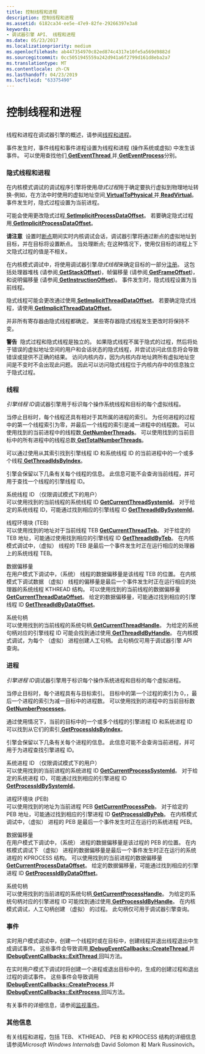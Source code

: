 ```yaml
---
title: 控制线程和进程
description: 控制线程和进程
ms.assetid: 6182ca34-ee5e-47e9-82fe-29266397e3a8
keywords:
- 调试器引擎 API、 线程和进程
ms.date: 05/23/2017
ms.localizationpriority: medium
ms.openlocfilehash: ab447354970c82ed874c4317e10fe5a569d9882d
ms.sourcegitcommit: 0cc5051945559a242d941a6f2799d161d8eba2a7
ms.translationtype: MT
ms.contentlocale: zh-CN
ms.lasthandoff: 04/23/2019
ms.locfileid: "63375490"
---
```

# <a name="controlling-threads-and-processes"></a>控制线程和进程


## <span id="ddk_threads_and_processes_dbx"></span><span id="DDK_THREADS_AND_PROCESSES_DBX"></span>


线程和进程在调试器引擎的概述，请参阅[线程和进程](threads-and-processes.md)。

事件发生时，事件线程和事件进程设置为线程和进程 (操作系统或虚拟) 中发生该事件。 可以使用查找他们[ **GetEventThread** ](https://msdn.microsoft.com/library/windows/hardware/ff546646)并[ **GetEventProcess**](https://msdn.microsoft.com/library/windows/hardware/ff546640)分别。

### <a name="span-idimplicitthreadsandprocessesspanspan-idimplicitthreadsandprocessesspanimplicit-threads-and-processes"></a><span id="implicit_threads_and_processes"></span><span id="IMPLICIT_THREADS_AND_PROCESSES"></span>隐式线程和进程

在内核模式调试的调试程序引擎将使用*隐式过程*用于确定要执行虚拟到物理地址转换-例如，在方法中时使用的虚拟地址空间[ **VirtualToPhysical** ](https://msdn.microsoft.com/library/windows/hardware/ff560335)并[ **ReadVirtual**](https://msdn.microsoft.com/library/windows/hardware/ff554359)。 事件发生时，隐式过程设置为当前进程。

可能会使用更改隐式过程[ **SetImplicitProcessDataOffset**](https://msdn.microsoft.com/library/windows/hardware/ff556713)。 若要确定隐式过程用[ **GetImplicitProcessDataOffset**](https://msdn.microsoft.com/library/windows/hardware/ff546865)。

**请注意**  设置时[断点](multiprocessor-syntax.md#breakpoints)期间实时内核调试会话，调试器引擎将通过断点的虚拟地址到目标，并在目标将设置断点。 当处理断点; 在这种情况下，使用仅目标的进程上下文隐式过程的值是不相关。

 

在内核模式调试中，将使用调试器引擎*隐式线程*来确定目标的一部分[注册](x86-architecture.md#registers)。 这包括处理器堆栈 (请参阅[ **GetStackOffset**](https://msdn.microsoft.com/library/windows/hardware/ff548403))，帧偏移量 (请参阅[ **GetFrameOffset**](https://msdn.microsoft.com/library/windows/hardware/ff546806))，和说明偏移量 (请参阅[ **GetInstructionOffset**](https://msdn.microsoft.com/library/windows/hardware/ff546916))。 事件发生时，隐式线程设置为当前线程。

隐式线程可能会更改通过使用[ **SetImplicitThreadDataOffset**](https://msdn.microsoft.com/library/windows/hardware/ff556716)。 若要确定隐式线程，请使用[ **GetImplicitThreadDataOffset**](https://msdn.microsoft.com/library/windows/hardware/ff546871)。

并非所有寄存器由隐式线程都确定。 某些寄存器隐式线程发生更改时将保持不变。

**警告**  隐式过程和隐式线程是独立的。 如果隐式线程不属于隐式的过程，然后将处于错误的虚拟地址空间的用户和会话状态的隐式线程，并尝试访问此信息将会导致错误或提供不正确的结果。 访问内核内存，因为内核内存地址跨所有虚拟地址空间是不变时不会出现此问题。 因此可以访问隐式线程位于内核内存中的信息独立于隐式过程。

 

### <a name="span-idthreadsspanspan-idthreadsspanthreads"></a><span id="threads"></span><span id="THREADS"></span>线程

*引擎线程 ID*调试器引擎用于标识每个操作系统线程和目标的每个虚拟线程。

当停止目标时，每个线程还具有相对于其所属的进程的索引。 为任何进程的过程中的第一个线程索引为零，并最后一个线程的索引是减一进程中的线程数。 可以使用找到的当前进程中的线程数[ **GetNumberThreads**](https://msdn.microsoft.com/library/windows/hardware/ff547992)。 可以使用找到的当前目标中的所有进程中的线程总数[ **GetTotalNumberThreads**](https://msdn.microsoft.com/library/windows/hardware/ff549356)。

可以通过使用从其索引找到引擎线程 ID 和系统线程 ID 的当前进程中的一个或多个线程[ **GetThreadIdsByIndex**](https://msdn.microsoft.com/library/windows/hardware/ff549339)。

引擎会保留以下几条有关每个线程的信息。 此信息可能不会查询当前线程，并可用于查找一个线程的引擎线程 ID。

<span id="system_thread_ID__user-mode_debugging_only_"></span><span id="system_thread_id__user-mode_debugging_only_"></span><span id="SYSTEM_THREAD_ID__USER-MODE_DEBUGGING_ONLY_"></span>系统线程 ID （仅限调试模式下的用户）  
可以使用找到的当前线程的系统线程 ID [ **GetCurrentThreadSystemId**](https://msdn.microsoft.com/library/windows/hardware/ff546544)。 对于给定的系统线程 ID，可能通过找到相应的引擎线程 ID [ **GetThreadIdBySystemId**](https://msdn.microsoft.com/library/windows/hardware/ff549329)。

<span id="thread_environment_block__TEB_"></span><span id="thread_environment_block__teb_"></span><span id="THREAD_ENVIRONMENT_BLOCK__TEB_"></span>线程环境块 (TEB)  
可以使用找到的地址对于当前线程 TEB [ **GetCurrentThreadTeb**](https://msdn.microsoft.com/library/windows/hardware/ff546549)。 对于给定的 TEB 地址，可能通过使用找到相应的引擎线程 ID [ **GetThreadIdByTeb**](https://msdn.microsoft.com/library/windows/hardware/ff549336)。 在内核模式调试中，（虚拟） 线程的 TEB 是最后一个事件发生时正在运行相应的处理器上的系统线程 TEB。

<span id="data_offset"></span><span id="DATA_OFFSET"></span>数据偏移量  
在用户模式下调试中，（系统） 线程的数据偏移量是该线程 TEB 的位置。 在内核模式下调试数据 （虚拟） 线程的偏移量是最后一个事件发生时正在运行相应的处理器的系统线程 KTHREAD 结构。 可以使用找到的当前线程的数据偏移量[ **GetCurrentThreadDataOffset**](https://msdn.microsoft.com/library/windows/hardware/ff545894)。 给定的数据偏移量，可能通过找到相应的引擎线程 ID [ **GetThreadIdByDataOffset**](https://msdn.microsoft.com/library/windows/hardware/ff549302)。

<span id="system_handle"></span><span id="SYSTEM_HANDLE"></span>系统句柄  
可以使用找到的当前线程的系统句柄[ **GetCurrentThreadHandle**](https://msdn.microsoft.com/library/windows/hardware/ff545904)。 为给定的系统句柄对应的引擎线程 ID 可能会找到通过使用[ **GetThreadIdByHandle**](https://msdn.microsoft.com/library/windows/hardware/ff549312)。 在内核模式调试，为每个 （虚拟） 进程创建人工句柄。 此句柄仅可用于调试器引擎 API 查询。

### <a name="span-idprocessesspanspan-idprocessesspanprocesses"></a><span id="processes"></span><span id="PROCESSES"></span>进程

*引擎进程 ID*调试器引擎用于标识每个操作系统进程和目标的每个虚拟进程。

当停止目标时，每个进程具有与目标索引。 目标中的第一个过程的索引为 0，，最后一个进程的索引为减一目标中的进程数。 可以使用找到的进程中的当前目标数[ **GetNumberProcesses**](https://msdn.microsoft.com/library/windows/hardware/ff547946)。

通过使用情况下，当前的目标中的一个或多个线程的引擎进程 ID 和系统进程 ID 可以找到从它们的索引[ **GetProcessIdsByIndex**](https://msdn.microsoft.com/library/windows/hardware/ff548160)。

引擎会保留以下几条有关每个进程的信息。 此信息可能不会查询当前进程，并可用于为进程查找引擎进程 ID。

<span id="system_process_ID__user-mode_debugging_only_"></span><span id="system_process_id__user-mode_debugging_only_"></span><span id="SYSTEM_PROCESS_ID__USER-MODE_DEBUGGING_ONLY_"></span>系统进程 ID （仅限调试模式下的用户）  
可以使用找到的当前进程的系统进程 ID [ **GetCurrentProcessSystemId**](https://msdn.microsoft.com/library/windows/hardware/ff545850)。 对于给定的系统进程 ID，可能通过找到相应的引擎进程 ID [ **GetProcessIdBySystemId**](https://msdn.microsoft.com/library/windows/hardware/ff548155)。

<span id="process_environment_block__PEB_"></span><span id="process_environment_block__peb_"></span><span id="PROCESS_ENVIRONMENT_BLOCK__PEB_"></span>进程环境块 (PEB)  
可以使用找到的地址为当前进程 PEB [ **GetCurrentProcessPeb**](https://msdn.microsoft.com/library/windows/hardware/ff545839)。 对于给定的 PEB 地址，可能通过找到相应的引擎进程 ID [ **GetProcessIdByPeb**](https://msdn.microsoft.com/library/windows/hardware/ff548150)。 在内核模式调试中，（虚拟） 进程的 PEB 是最后一个事件发生时正在运行的系统进程 PEB。

<span id="data_offset"></span><span id="DATA_OFFSET"></span>数据偏移量  
在用户模式下调试中，（系统） 进程的数据偏移量是该过程的 PEB 的位置。 在内核模式调试下 （虚拟） 进程的数据偏移量是最后一个事件发生时正在运行的系统进程的 KPROCESS 结构。 可以使用找到的当前进程的数据偏移量[ **GetCurrentProcessDataOffset**](https://msdn.microsoft.com/library/windows/hardware/ff545787)。 给定的数据偏移量，可能通过找到相应的引擎进程 ID [ **GetProcessIdByDataOffset**](https://msdn.microsoft.com/library/windows/hardware/ff548140)。

<span id="system_handle"></span><span id="SYSTEM_HANDLE"></span>系统句柄  
可以使用找到的当前进程的系统句柄[ **GetCurrentProcessHandle**](https://msdn.microsoft.com/library/windows/hardware/ff545829)。 为给定的系统句柄对应的引擎进程 ID 可能找到通过使用[ **GetProcessIdByHandle**](https://msdn.microsoft.com/library/windows/hardware/ff548147)。 在内核模式调试，人工句柄创建 （虚拟） 的过程。 此句柄仅可用于调试器引擎查询。

### <a name="span-ideventsspanspan-ideventsspanevents"></a><span id="events"></span><span id="EVENTS"></span>事件

实时用户模式调试中，创建一个线程时或在目标中，创建线程并退出线程退出中生成调试事件。 这些事件会导致调用[ **IDebugEventCallbacks::CreateThread** ](https://msdn.microsoft.com/library/windows/hardware/ff550713)并[ **IDebugEventCallbacks::ExitThread** ](https://msdn.microsoft.com/library/windows/hardware/ff550730)回叫方法。

在实时用户模式下调试时将创建一个进程或退出目标中的，生成的创建过程和退出过程的调试事件。 这些事件会导致调用[ **IDebugEventCallbacks::CreateProcess** ](https://msdn.microsoft.com/library/windows/hardware/ff550697)并[ **IDebugEventCallbacks::ExitProcess** ](https://msdn.microsoft.com/library/windows/hardware/ff550728)回叫方法。

有关事件的详细信息，请参阅[监视事件](monitoring-events.md)。

### <a name="span-idadditionalinformationspanspan-idadditionalinformationspanadditional-information"></a><span id="additional_information"></span><span id="ADDITIONAL_INFORMATION"></span>其他信息

有关线程和进程，包括 TEB、 KTHREAD、 PEB 和 KPROCESS 结构的详细信息请参阅*Microsoft Windows Internals*由 David Solomon 和 Mark Russinovich。

 

 





